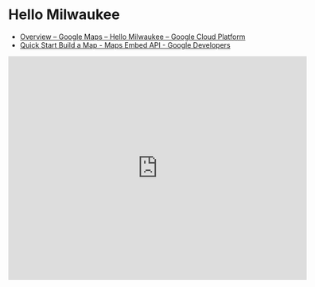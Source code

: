 # Hello Milwaukee

* [Overview – Google Maps – Hello Milwaukee – Google Cloud Platform](https://console.cloud.google.com/google/maps-apis/overview)
* [Quick Start Build a Map - Maps Embed API - Google Developers](https://developers.google.com/maps/documentation/embed/start)

<iframe width="600" height="450" frameborder="0" style="border:0" src="https://www.google.com/maps/embed/v1/place?q=Milwaukee%20makerspace&key=AIzaSyAhyytdLD1CFL7qQfYP9G9FkmAAMH03YpY" allowfullscreen></iframe>